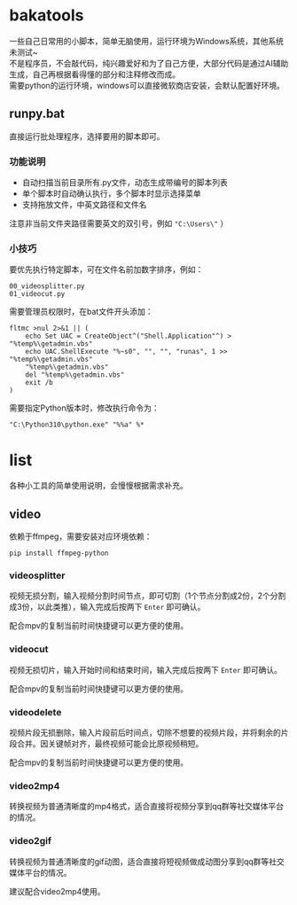 # bakatools

一些自己日常用的小脚本，简单无脑使用，运行环境为Windows系统，其他系统未测试~  
不是程序员，不会敲代码，纯兴趣爱好和为了自己方便，大部分代码是通过AI辅助生成，自己再根据看得懂的部分和注释修改而成。  
需要python的运行环境，windows可以直接微软商店安装，会默认配置好环境。

## runpy.bat

直接运行批处理程序，选择要用的脚本即可。

### 功能说明

- 自动扫描当前目录所有.py文件，动态生成带编号的脚本列表
- 单个脚本时自动确认执行，多个脚本时显示选择菜单
- 支持拖放文件，中英文路径和文件名

注意非当前文件夹路径需要英文的双引号，例如 `"C:\Users\"` ）

### 小技巧

要优先执行特定脚本，可在文件名前加数字排序，例如：
```
00_videosplitter.py
01_videocut.py
```

需要管理员权限时，在bat文件开头添加：
```
fltmc >nul 2>&1 || (
    echo Set UAC = CreateObject^("Shell.Application"^) > "%temp%\getadmin.vbs"
    echo UAC.ShellExecute "%~s0", "", "", "runas", 1 >> "%temp%\getadmin.vbs"
    "%temp%\getadmin.vbs"
    del "%temp%\getadmin.vbs"
    exit /b
)
```

需要指定Python版本时，修改执行命令为：
```
"C:\Python310\python.exe" "%%a" %*
```

# list

各种小工具的简单使用说明，会慢慢根据需求补充。

## video

依赖于ffmpeg，需要安装对应环境依赖：
```
pip install ffmpeg-python
```

### videosplitter

视频无损分割，输入视频分割时间节点，即可切割（1个节点分割成2份，2个分割成3份，以此类推），输入完成后按两下  `Enter` 即可确认。

配合mpv的复制当前时间快捷键可以更方便的使用。

### videocut

视频无损切片，输入开始时间和结束时间，输入完成后按两下  `Enter` 即可确认。

配合mpv的复制当前时间快捷键可以更方便的使用。

### videodelete

视频片段无损删除，输入片段前后时间点，切除不想要的视频片段，并将剩余的片段合并。因关键帧对齐，最终视频可能会比原视频稍短。

配合mpv的复制当前时间快捷键可以更方便的使用。

### video2mp4

转换视频为普通清晰度的mp4格式，适合直接将视频分享到qq群等社交媒体平台的情况。

### video2gif

转换视频为普通清晰度的gif动图，适合直接将短视频做成动图分享到qq群等社交媒体平台的情况。

建议配合video2mp4使用。


